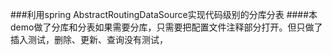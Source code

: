 ###利用spring AbstractRoutingDataSource实现代码级别的分库分表
####本demo做了分库和分表如果需要分库，只需要把配置文件注释部分打开。但只做了插入测试，删除、更新、查询没有测试，
